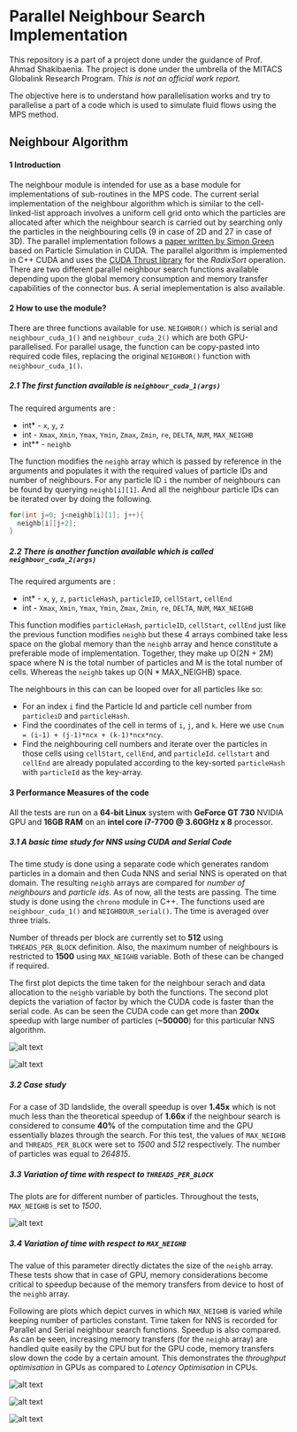# Parallel Neighbour Search Implementation

This repository is a part of a project done under the guidance of Prof. Ahmad Shakibaenia. The project is done under the umbrella of the MITACS Globalink Research Program. *This is not an official work report.*  

The objective here is to understand how parallelisation works and try to parallelise a part of a code which is used to simulate fluid flows using the MPS method. 

## Neighbour Algorithm

#### 1 Introduction 
The neighbour module is intended for use as a base module for implementations of sub-routines in the MPS code. The current serial implementation of the neighbour algorithm which is similar to the cell-linked-list approach involves a uniform cell grid onto which the particles are allocated after which the neighbour search is carried out by searching only the particles in the neighbouring cells (9 in case of 2D and 27 in case of 3D). The parallel implementation follows a [paper written by Simon Green](http://developer.download.nvidia.com/assets/cuda/files/particles.pdf) based on Particle Simulation in CUDA. The parallel algorithm is implemented in C++ CUDA and uses the [CUDA Thrust library](https://thrust.github.io) for the *RadixSort* operation. There are two different parallel neighbour search functions available depending upon the global memory consumption and memory transfer capabilities of the connector bus. A serial imeplementation is also available. 

#### 2 How to use the module?

There are three functions available for use. `NEIGHBOR()` which is serial and `neighbour_cuda_1()` and `neighbour_cuda_2()` which are both GPU-parallelised. For parallel usage, the function can be copy-pasted into required code files, replacing the original `NEIGHBOR()` function with `neighbour_cuda_1()`. 

##### 2.1 The first function available is `neighbour_cuda_1(args)` 
The required arguments are :
- int* - `x`, `y`, `z`
- int - `Xmax`, `Xmin`, `Ymax`, `Ymin`, `Zmax`, `Zmin`, `re`, `DELTA`, `NUM`, `MAX_NEIGHB`
- int** - `neighb`

The function modifies the `neighb` array which is passed by reference in the arguments and populates it with the required values of particle IDs and number of neighbours. For any particle ID `i` the number of neighbours can be found by querying `neighb[i][1]`. And all the neighbour particle IDs can be iterated over by doing the following. 

```C++
for(int j=0; j<neighb[i][1]; j++){
  neighb[i][j+2];
}
```

##### 2.2 There is another function available which is called `neighbour_cuda_2(args)`
The required arguments are :
- int* - `x`, `y`, `z`, `particleHash`, `particleID`, `cellStart`, `cellEnd`
- int - `Xmax`, `Xmin`, `Ymax`, `Ymin`, `Zmax`, `Zmin`, `re`, `DELTA`, `NUM`, `MAX_NEIGHB`

This function modifies `particleHash`, `particleID`, `cellStart`, `cellEnd` just like the previous function modifies `neighb` but these 4 arrays combined take less space on the global memory than the `neighb` array and hence constitute a preferable mode of implementation. Together, they make up O(2N + 2M) space where N is the total number of particles and M is the total number of cells. Whereas the `neighb` takes up O(N * MAX_NEIGHB) space.

The neighbours in this can can be looped over for all particles like so:
- For an index `i` find the Particle Id and particle cell number from `particleiD` and `particleHash`. 
- Find the coordinates of the cell in terms of `i`, `j`, and `k`. Here we use `Cnum = (i-1) + (j-1)*ncx + (k-1)*ncx*ncy`. 
- Find the neighbouring cell numbers and iterate over the particles in those cells using `cellStart`, `cellEnd`, and `particleId`. `cellstart` and `cellEnd` are already populated according to the key-sorted `particleHash` with `particleId` as the key-array.

#### 3 Performance Measures of the code 

All the tests are run on a **64-bit Linux** system with **GeForce GT 730** NVIDIA GPU and **16GB RAM** on an **intel core i7-7700 @ 3.60GHz x 8** processor. 

##### 3.1 A  basic time study for NNS using CUDA and Serial Code

The time study is done using a separate code which generates random particles in a domain and then Cuda NNS and serial NNS is operated on that domain. The resulting `neighb` arrays are compared for *number of neighbours* and *particle ids*. As of now, all the tests are passing. The time study is done using the `chrono` module in C++. The functions used are `neighbour_cuda_1()` and `NEIGHBOUR_serial()`. The time is averaged over three trials. 

Number of threads per block are currently set to **512** using `THREADS_PER_BLOCK` definition. Also, the maximum number of neighbours is restricted to **1500** using `MAX_NEIGHB` variable. Both of these can be changed if required.

The first plot depicts the time taken for the neighbour serach and data allocation to the `neighb` variable by both the functions. The second plot depicts the variation of factor by which the CUDA code is faster than the serial code. As can be seen the CUDA code can get more than **200x** speedup with large number of particles (**~50000**) for this particular NNS algorithm. 

![alt text](https://github.com/deeptavker/MPS/blob/master/analysis/pics/time.png)

![alt text](https://github.com/deeptavker/MPS/blob/master/analysis/pics/speedup.png)

##### 3.2 Case study 

For a case of 3D landslide, the overall speedup is over **1.45x** which is not much less than the theoretical speedup of **1.66x** if the neighbour search is considered to consume **40%** of the computation time and the GPU essentially blazes through the search. For this test, the values of `MAX_NEIGHB` and `THREADS_PER_BLOCK` were set to *1500* and *512* respectively. The number of particles was equal to *264815*.  

##### 3.3 Variation of time with respect to `THREADS_PER_BLOCK`

The plots are for different number of particles. Throughout the tests, `MAX_NEIGHB` is set to *1500*. 

![alt text](https://github.com/deeptavker/MPS/blob/master/analysis/pics/threads.png)

##### 3.4 Variation of time with respect to `MAX_NEIGHB`

The value of this parameter directly dictates the size of the `neighb` array. These tests show that in case of GPU, memory considerations become critical to speedup because of the memory transfers from device to host of the `neighb` array. 

Following are plots which depict curves in which `MAX_NEIGHB` is varied while keeping number of particles constant. Time taken for NNS is recorded for Parallel and Serial neighbour search functions. Speedup is also compared. As can be seen, increasing memory transfers (for the `neighb` array) are handled quite easily by the CPU but for the GPU code, memory transfers slow down the code by a certain amount. This demonstrates the *throughput optimisation* in GPUs as compared to *Latency Optimisation* in CPUs. 

![alt text](https://github.com/deeptavker/MPS/blob/master/analysis/pics/parallel_max_neighb.png)

![alt text](https://github.com/deeptavker/MPS/blob/master/analysis/pics/serialnns_max_neighb.png)

![alt text](https://github.com/deeptavker/MPS/blob/master/analysis/pics/speedup_max_neighb.png)




